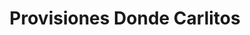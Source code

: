 ---
title: "Provisiones Donde Carlitos"
url: /quilpue/provisiones-donde-carlitos/
shop: comodidad
---
